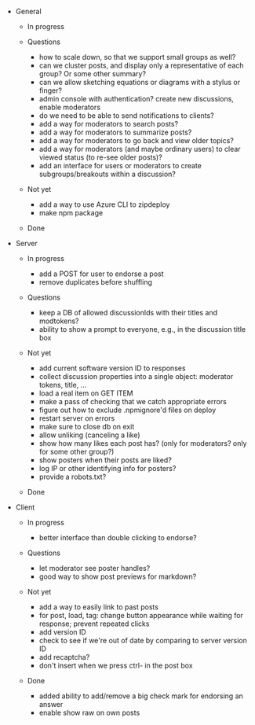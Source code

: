 - General

    - In progress

    - Questions
        - how to scale down, so that we support small groups as well?
        - can we cluster posts, and display only a representative of each group? Or some other summary?
        - can we allow sketching equations or diagrams with a stylus or finger?
        - admin console with authentication? create new discussions, enable moderators
        - do we need to be able to send notifications to clients?
        - add a way for moderators to search posts?
        - add a way for moderators to summarize posts?
        - add a way for moderators to go back and view older topics?
        - add a way for moderators (and maybe ordinary users) to clear viewed status (to re-see older posts)?
        - add an interface for users or moderators to create subgroups/breakouts within a discussion?
    
    - Not yet
        - add a way to use Azure CLI to zipdeploy
        - make npm package
    
    - Done

- Server

    - In progress
        - add a POST for user to endorse a post
        - remove duplicates before shuffling

    - Questions
        - keep a DB of allowed discussionIds with their titles and modtokens?
        - ability to show a prompt to everyone, e.g., in the discussion title box

    - Not yet
        - add current software version ID to responses
        - collect discussion properties into a single object: moderator tokens, title, ...
        - load a real item on GET ITEM
        - make a pass of checking that we catch appropriate errors
        - figure out how to exclude .npmignore'd files on deploy
        - restart server on errors
        - make sure to close db on exit
        - allow unliking (canceling a like)
        - show how many likes each post has? (only for moderators? only for some other group?)
        - show posters when their posts are liked?
        - log IP or other identifying info for posters?
        - provide a robots.txt?

    - Done

- Client
    - In progress
        - better interface than double clicking to endorse?

    - Questions
        - let moderator see poster handles?
        - good way to show post previews for markdown?

    - Not yet
        - add a way to easily link to past posts
        - for post, load, tag: change button appearance while waiting for response; prevent repeated clicks
        - add version ID
        - check to see if we're out of date by comparing to server version ID
        - add recaptcha?
        - don't insert <CR> when we press ctrl-<CR> in the post box

    - Done
        - added ability to add/remove a big check mark for endorsing an answer
        - enable show raw on own posts
